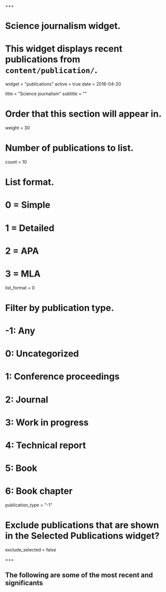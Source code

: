+++
# Science journalism widget.
# This widget displays recent publications from `content/publication/`.
widget = "publications"
active = true
date = 2016-04-20

title = "Science journalism"
subtitle = ""

# Order that this section will appear in.
weight = 30

# Number of publications to list.
count = 10

# List format.
#   0 = Simple
#   1 = Detailed
#   2 = APA
#   3 = MLA
list_format = 0

# Filter by publication type.
# -1: Any
#  0: Uncategorized
#  1: Conference proceedings
#  2: Journal
#  3: Work in progress
#  4: Technical report
#  5: Book
#  6: Book chapter
publication_type = "-1"

# Exclude publications that are shown in the Selected Publications widget?
exclude_selected = false

+++
<!--
A complete publications list is [here](../misc/publicationslist). 
<br><br>
-->

## The following are some of the most recent and significants